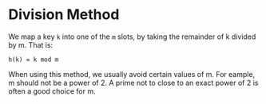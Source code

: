 # Division Method

We map a key `k` into one of the `m` slots, by taking the remainder of k divided by m. That is:

```
h(k) = k mod m
```

When using this method, we usually avoid certain values of m. For eample, m should not be a power of 2. A prime not to close to an exact power of 2 is often a good choice for m.

